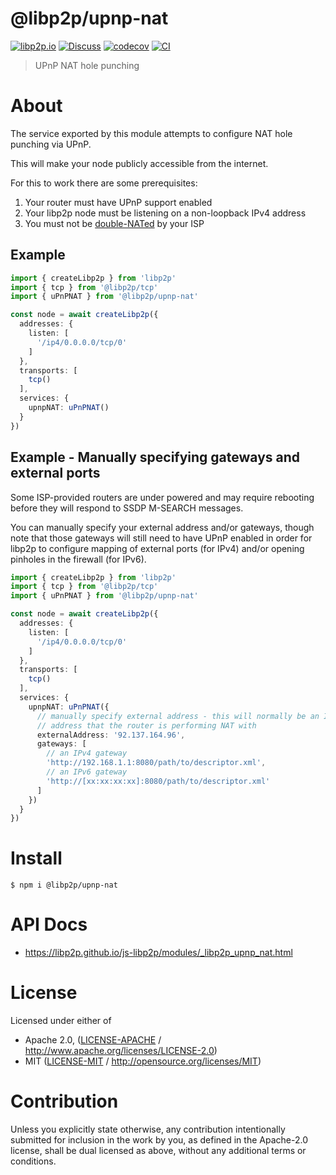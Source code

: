 # @libp2p/upnp-nat

[![libp2p.io](https://img.shields.io/badge/project-libp2p-yellow.svg?style=flat-square)](http://libp2p.io/)
[![Discuss](https://img.shields.io/discourse/https/discuss.libp2p.io/posts.svg?style=flat-square)](https://discuss.libp2p.io)
[![codecov](https://img.shields.io/codecov/c/github/libp2p/js-libp2p.svg?style=flat-square)](https://codecov.io/gh/libp2p/js-libp2p)
[![CI](https://img.shields.io/github/actions/workflow/status/libp2p/js-libp2p/main.yml?branch=main\&style=flat-square)](https://github.com/libp2p/js-libp2p/actions/workflows/main.yml?query=branch%3Amain)

> UPnP NAT hole punching

# About

<!--

!IMPORTANT!

Everything in this README between "# About" and "# Install" is automatically
generated and will be overwritten the next time the doc generator is run.

To make changes to this section, please update the @packageDocumentation section
of src/index.js or src/index.ts

To experiment with formatting, please run "npm run docs" from the root of this
repo and examine the changes made.

-->

The service exported by this module attempts to configure NAT hole punching
via UPnP.

This will make your node publicly accessible from the internet.

For this to work there are some prerequisites:

1. Your router must have UPnP support enabled
2. Your libp2p node must be listening on a non-loopback IPv4 address
3. You must not be [double-NATed](https://kb.netgear.com/30186/What-is-double-NAT-and-why-is-it-bad) by your ISP

## Example

```typescript
import { createLibp2p } from 'libp2p'
import { tcp } from '@libp2p/tcp'
import { uPnPNAT } from '@libp2p/upnp-nat'

const node = await createLibp2p({
  addresses: {
    listen: [
      '/ip4/0.0.0.0/tcp/0'
    ]
  },
  transports: [
    tcp()
  ],
  services: {
    upnpNAT: uPnPNAT()
  }
})
```

## Example - Manually specifying gateways and external ports

Some ISP-provided routers are under powered and may require rebooting before
they will respond to SSDP M-SEARCH messages.

You can manually specify your external address and/or gateways, though note
that those gateways will still need to have UPnP enabled in order for libp2p
to configure mapping of external ports (for IPv4) and/or opening pinholes in
the firewall (for IPv6).

```typescript
import { createLibp2p } from 'libp2p'
import { tcp } from '@libp2p/tcp'
import { uPnPNAT } from '@libp2p/upnp-nat'

const node = await createLibp2p({
  addresses: {
    listen: [
      '/ip4/0.0.0.0/tcp/0'
    ]
  },
  transports: [
    tcp()
  ],
  services: {
    upnpNAT: uPnPNAT({
      // manually specify external address - this will normally be an IPv4
      // address that the router is performing NAT with
      externalAddress: '92.137.164.96',
      gateways: [
        // an IPv4 gateway
        'http://192.168.1.1:8080/path/to/descriptor.xml',
        // an IPv6 gateway
        'http://[xx:xx:xx:xx]:8080/path/to/descriptor.xml'
      ]
    })
  }
})
```

# Install

```console
$ npm i @libp2p/upnp-nat
```

# API Docs

- <https://libp2p.github.io/js-libp2p/modules/_libp2p_upnp_nat.html>

# License

Licensed under either of

- Apache 2.0, ([LICENSE-APACHE](https://github.com/libp2p/js-libp2p/blob/main/packages/upnp-nat/LICENSE-APACHE) / <http://www.apache.org/licenses/LICENSE-2.0>)
- MIT ([LICENSE-MIT](https://github.com/libp2p/js-libp2p/blob/main/packages/upnp-nat/LICENSE-MIT) / <http://opensource.org/licenses/MIT>)

# Contribution

Unless you explicitly state otherwise, any contribution intentionally submitted for inclusion in the work by you, as defined in the Apache-2.0 license, shall be dual licensed as above, without any additional terms or conditions.
